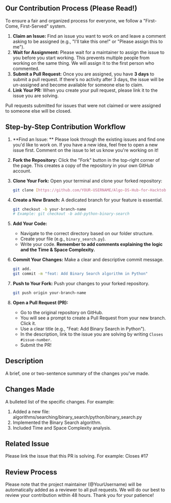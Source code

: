 ## Our Contribution Process (Please Read!)

To ensure a fair and organized process for everyone, we follow a "First-Come, First-Served" system.

1.  **Claim an Issue:** Find an issue you want to work on and leave a comment asking to be assigned (e.g., "I'll take this one!" or "Please assign this to me").
2.  **Wait for Assignment:** Please wait for a maintainer to assign the issue to you before you start working. This prevents multiple people from working on the same thing. We will assign it to the first person who commented.
3.  **Submit a Pull Request:** Once you are assigned, you have **3 days** to submit a pull request. If there's no activity after 3 days, the issue will be un-assigned and become available for someone else to claim.
4.  **Link Your PR:** When you create your pull request, please link it to the issue you are solving.

Pull requests submitted for issues that were not claimed or were assigned to someone else will be closed.

## Step-by-Step Contribution Workflow

1.  **Find an Issue: ** Please look through the existing issues and find one you'd like to work on. If you have a new idea, feel free to open a new issue first. Comment on the issue to let us know you're working on it!

2.  **Fork the Repository:** Click the "Fork" button in the top-right corner of the page. This creates a copy of the repository in your own GitHub account.

3.  **Clone Your Fork:** Open your terminal and clone your forked repository:
    ```bash
    git clone [https://github.com/YOUR-USERNAME/Algo-DS-Hub-for-Hacktoberfest.git](https://github.com/YOUR-USERNAME/Algo-DS-Hub-for-Hacktoberfest.git)
    ```

4.  **Create a New Branch:** A dedicated branch for your feature is essential.
    ```bash
    git checkout -b your-branch-name
    # Example: git checkout -b add-python-binary-search
    ```

5.  **Add Your Code:**
    * Navigate to the correct directory based on our folder structure.
    * Create your file (e.g., `binary_search.py`).
    * Write your code. **Remember to add comments explaining the logic and the Time & Space Complexity.**

6.  **Commit Your Changes:** Make a clear and descriptive commit message.
    ```bash
    git add.
    git commit -m "feat: Add Binary Search algorithm in Python"
    ```

7.  **Push to Your Fork:** Push your changes to your forked repository.
    ```bash
    git push origin your-branch-name
    ```

8.  **Open a Pull Request (PR):**
    * Go to the original repository on GitHub.
    * You will see a prompt to create a Pull Request from your new branch. Click it.
    * Use a clear title (e.g., "Feat: Add Binary Search in Python").
    * In the description, link to the issue you are solving by writing `Closes #issue-number`.
    * Submit the PR!

## Description

A brief, one or two-sentence summary of the changes you've made.

## Changes Made

A bulleted list of the specific changes. For example:
1. Added a new file: algorithms/searching/binary_search/python/binary_search.py
2. Implemented the Binary Search algorithm.
3. Included Time and Space Complexity analysis.

## Related Issue

Please link the issue that this PR is solving. For example:
Closes #17

## Review Process

Please note that the project maintainer (@YourUsername) will be automatically added as a reviewer to all pull requests. We will do our best to review your contribution within 48 hours. Thank you for your patience!
